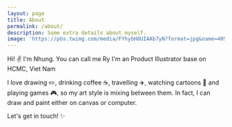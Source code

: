 ```yaml
---
layout: page
title: About
permalink: /about/
description: Some extra details about myself.
image: 'https://pbs.twimg.com/media/FYhybH8UIAAb7yN?format=jpg&name=4096x4096'
---
```


Hi! ✌️ I'm Nhung. You can call me Ry 
I'm an Product Illustrator base on HCMC, Viet Nam

I love drawing ✏️, drinking coffee ☕️, travelling ✈️,
watching cartoons 🎃 and playing games 🎮, so my art style is mixing between them. 
In fact, I can draw and paint either on canvas or computer. 

Let's get in touch! ✨